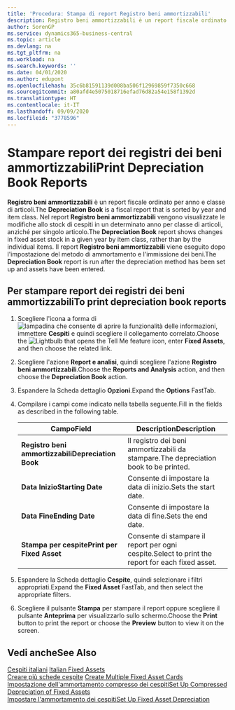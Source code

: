 ```yaml
---
title: 'Procedura: Stampa di report Registro beni ammortizzabili'
description: Registro beni ammortizzabili è un report fiscale ordinato per anno e classe di articoli. Nel report Registro beni ammortizzabili vengono visualizzate le modifiche allo stock di cespiti in un determinato anno per classe di articoli, anziché per singolo articolo. Il report Registro beni ammortizzabili viene eseguito dopo l'impostazione del metodo di ammortamento e l'immissione dei beni.
author: SorenGP
ms.service: dynamics365-business-central
ms.topic: article
ms.devlang: na
ms.tgt_pltfrm: na
ms.workload: na
ms.search.keywords: ''
ms.date: 04/01/2020
ms.author: edupont
ms.openlocfilehash: 35c6b81591139d008ba506f12969859f7350c668
ms.sourcegitcommit: a80afd4e5075018716efad76d82a54e158f1392d
ms.translationtype: HT
ms.contentlocale: it-IT
ms.lasthandoff: 09/09/2020
ms.locfileid: "3778596"
---
```

# <a name="print-depreciation-book-reports"></a><span data-ttu-id="23940-105">Stampare report dei registri dei beni ammortizzabili</span><span class="sxs-lookup"><span data-stu-id="23940-105">Print Depreciation Book Reports</span></span>
<span data-ttu-id="23940-106">**Registro beni ammortizzabili** è un report fiscale ordinato per anno e classe di articoli.</span><span class="sxs-lookup"><span data-stu-id="23940-106">The **Depreciation Book** is a fiscal report that is sorted by year and item class.</span></span> <span data-ttu-id="23940-107">Nel report **Registro beni ammortizzabili** vengono visualizzate le modifiche allo stock di cespiti in un determinato anno per classe di articoli, anziché per singolo articolo.</span><span class="sxs-lookup"><span data-stu-id="23940-107">The **Depreciation Book** report shows changes in fixed asset stock in a given year by item class, rather than by the individual items.</span></span> <span data-ttu-id="23940-108">Il report **Registro beni ammortizzabili** viene eseguito dopo l'impostazione del metodo di ammortamento e l'immissione dei beni.</span><span class="sxs-lookup"><span data-stu-id="23940-108">The **Depreciation Book** report is run after the depreciation method has been set up and assets have been entered.</span></span>  

## <a name="to-print-depreciation-book-reports"></a><span data-ttu-id="23940-109">Per stampare report dei registri dei beni ammortizzabili</span><span class="sxs-lookup"><span data-stu-id="23940-109">To print depreciation book reports</span></span>  

1.  <span data-ttu-id="23940-110">Scegliere l'icona a forma di ![lampadina che consente di aprire la funzionalità delle informazioni](../../media/ui-search/search_small.png "Informazioni sull'operazione che si desidera eseguire"), immettere **Cespiti** e quindi scegliere il collegamento correlato.</span><span class="sxs-lookup"><span data-stu-id="23940-110">Choose the ![Lightbulb that opens the Tell Me feature](../../media/ui-search/search_small.png "Tell me what you want to do") icon, enter **Fixed Assets**, and then choose the related link.</span></span>  
2.  <span data-ttu-id="23940-111">Scegliere l'azione **Report e analisi**, quindi scegliere l'azione **Registro beni ammortizzabili**.</span><span class="sxs-lookup"><span data-stu-id="23940-111">Choose the **Reports and Analysis** action, and then choose the **Depreciation Book** action.</span></span>  
3.  <span data-ttu-id="23940-112">Espandere la Scheda dettaglio **Opzioni**.</span><span class="sxs-lookup"><span data-stu-id="23940-112">Expand the **Options** FastTab.</span></span>  
4.  <span data-ttu-id="23940-113">Compilare i campi come indicato nella tabella seguente.</span><span class="sxs-lookup"><span data-stu-id="23940-113">Fill in the fields as described in the following table.</span></span>  

    |<span data-ttu-id="23940-114">Campo</span><span class="sxs-lookup"><span data-stu-id="23940-114">Field</span></span>|<span data-ttu-id="23940-115">Description</span><span class="sxs-lookup"><span data-stu-id="23940-115">Description</span></span>|  
    |---------------------------------|---------------------------------------|  
    |<span data-ttu-id="23940-116">**Registro beni ammortizzabili**</span><span class="sxs-lookup"><span data-stu-id="23940-116">**Depreciation Book**</span></span>|<span data-ttu-id="23940-117">Il registro dei beni ammortizzabili da stampare.</span><span class="sxs-lookup"><span data-stu-id="23940-117">The depreciation book to be printed.</span></span>|  
    |<span data-ttu-id="23940-118">**Data Inizio**</span><span class="sxs-lookup"><span data-stu-id="23940-118">**Starting Date**</span></span>|<span data-ttu-id="23940-119">Consente di impostare la data di inizio.</span><span class="sxs-lookup"><span data-stu-id="23940-119">Sets the start date.</span></span>|  
    |<span data-ttu-id="23940-120">**Data Fine**</span><span class="sxs-lookup"><span data-stu-id="23940-120">**Ending Date**</span></span>|<span data-ttu-id="23940-121">Consente di impostare la data di fine.</span><span class="sxs-lookup"><span data-stu-id="23940-121">Sets the end date.</span></span>|  
    |<span data-ttu-id="23940-122">**Stampa per cespite**</span><span class="sxs-lookup"><span data-stu-id="23940-122">**Print per Fixed Asset**</span></span>|<span data-ttu-id="23940-123">Consente di stampare il report per ogni cespite.</span><span class="sxs-lookup"><span data-stu-id="23940-123">Select to print the report for each fixed asset.</span></span>|  

5.  <span data-ttu-id="23940-124">Espandere la Scheda dettaglio **Cespite**, quindi selezionare i filtri appropriati.</span><span class="sxs-lookup"><span data-stu-id="23940-124">Expand the **Fixed Asset** FastTab, and then select the appropriate filters.</span></span>  
6.  <span data-ttu-id="23940-125">Scegliere il pulsante **Stampa** per stampare il report oppure scegliere il pulsante **Anteprima** per visualizzarlo sullo schermo.</span><span class="sxs-lookup"><span data-stu-id="23940-125">Choose the **Print** button to print the report or choose the **Preview** button to view it on the screen.</span></span>  

## <a name="see-also"></a><span data-ttu-id="23940-126">Vedi anche</span><span class="sxs-lookup"><span data-stu-id="23940-126">See Also</span></span>  
 <span data-ttu-id="23940-127">[Cespiti italiani](italian-fixed-assets.md) </span><span class="sxs-lookup"><span data-stu-id="23940-127">[Italian Fixed Assets](italian-fixed-assets.md) </span></span>  
 <span data-ttu-id="23940-128">[Creare più schede cespite](how-to-create-multiple-fixed-asset-cards.md) </span><span class="sxs-lookup"><span data-stu-id="23940-128">[Create Multiple Fixed Asset Cards](how-to-create-multiple-fixed-asset-cards.md) </span></span>  
 [<span data-ttu-id="23940-129">Impostazione dell'ammortamento compresso dei cespiti</span><span class="sxs-lookup"><span data-stu-id="23940-129">Set Up Compressed Depreciation of Fixed Assets</span></span>](how-to-set-up-compressed-depreciation-of-fixed-assets.md)  
 [<span data-ttu-id="23940-130">Impostare l'ammortamento dei cespiti</span><span class="sxs-lookup"><span data-stu-id="23940-130">Set Up Fixed Asset Depreciation</span></span>](../../fa-how-setup-depreciation.md)
